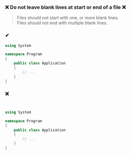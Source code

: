 ### ❌ Do not leave blank lines at start or end of a file ❌

> Files should not start with one, or more blank lines.  
> Files should not end with multiple blank lines.

### ✔
``` csharp
using System

namespace Program
{
    public class Application
    {
        // ...
    }
}
```

### ❌ 
``` csharp


using System

namespace Program
{
    public class Application
    {
        // ...
    }
}


```
